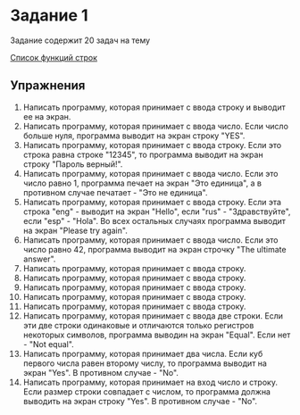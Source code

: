 # Задание 1

Задание содержит 20 задач на тему 

[Список функций строк](https://www.w3schools.com/python/python_ref_string.asp)

## Упражнения

1. Написать программу, которая принимает с ввода строку и выводит ее на экран.
2. Написать программу, которая принимает с ввода число. Если число больше нуля, программа выводит на экран строку "YES".
3. Написать программу, которая принимает с ввода строку. Если это строка равна строке "12345", то программа выводит на экран строку "Пароль верный!".
4. Написать программу, которая принимает с ввода число. Если это число равно 1, программа печает на экран "Это единица", а в противном случае печатает - "Это не единица". 
5. Написать программу, которая принимает с ввода строку. Если эта строка "eng" - выводит на экран "Hello", если "rus" - "Здравствуйте", если "esp" - "Hola". Во всех остальных случаях программа выводит на экран "Please try again".
6. Написать программу, которая принимает с ввода число. Если это число равно 42, программа выводит на экран строчку "The ultimate answer".
7. Написать программу, которая принимает с ввода строку.
8. Написать программу, которая принимает с ввода строку.
9. Написать программу, которая принимает с ввода строку.
10. Написать программу, которая принимает с ввода строку.
11. Написать программу, которая принимает с ввода строку.
12. Написать программу, которая принимает с ввода две строки. Если эти две строки одинаковые и отличаются только регистров некоторых символов, программа выводин на экран "Equal". Если нет - "Not equal".
13. Написать программу, которая принимает два числа. Если куб первого числа равен второму числу, то программа выводит на экран "Yes". В противном случае - "No".
14. Написать программу, которая принимает на вход число и строку. Если размер строки совпадает с числом, то программа должна выводить на экран строку "Yes". В противном случае - "No".